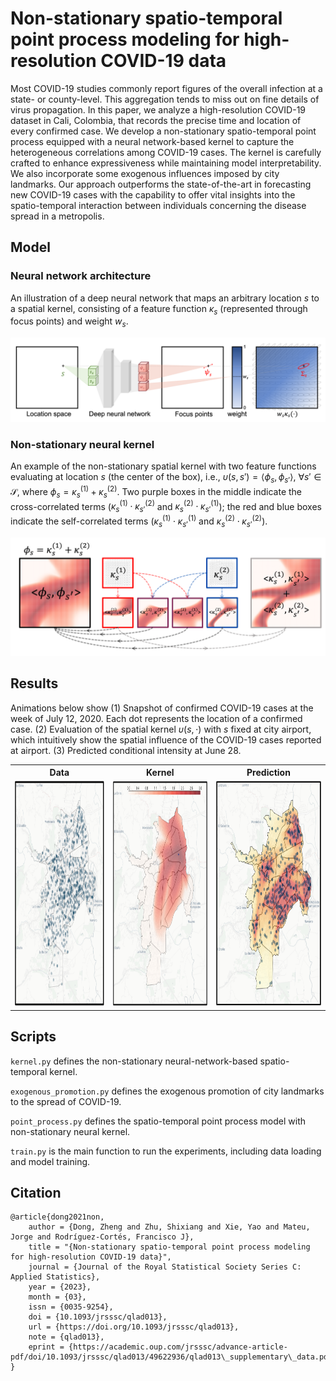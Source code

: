 # Non-stationary spatio-temporal point process modeling for high-resolution COVID-19 data

Most COVID-19 studies commonly report figures of the overall infection at a state- or county-level. This aggregation tends to miss out on fine details of virus propagation. In this paper, we analyze a high-resolution COVID-19 dataset in Cali, Colombia, that records the precise time and location of every confirmed case. We develop a non-stationary spatio-temporal point process equipped with a neural network-based kernel to capture the heterogeneous correlations among COVID-19 cases. The kernel is carefully crafted to enhance expressiveness while maintaining model interpretability. We also incorporate some exogenous influences imposed by city landmarks. Our approach outperforms the state-of-the-art in forecasting new COVID-19 cases with the capability to offer vital insights into the spatio-temporal interaction between individuals concerning the disease spread in a metropolis.


## Model

### Neural network architecture

An illustration of a deep neural network that maps an arbitrary location $s$ to a spatial kernel, consisting of a feature function $\kappa_s$ (represented through focus points) and weight $w_s$.

![](https://github.com/McDaniel7/COVID-Cali-Colombia/blob/main/Results/NN_Illustration.png)

### Non-stationary neural kernel

An example of the non-stationary spatial kernel with two feature functions evaluating at location $s$ (the center of the box), i.e., $\upsilon(s, s') = \left< \phi_s, \phi_{s'}\right>,~\forall s' \in \mathcal{S}$, where $\phi_s = \kappa_s^{(1)} + \kappa_s^{(2)}$. 
Two purple boxes in the middle indicate the cross-correlated terms ($\kappa_s^{(1)} \cdot \kappa_{s'}^{(2)}$ and $\kappa_s^{(2)} \cdot \kappa_{s'}^{(1)}$); the red and blue boxes indicate the self-correlated terms ($\kappa_s^{(1)} \cdot \kappa_{s'}^{(1)}$ and $\kappa_s^{(2)} \cdot \kappa_{s'}^{(2)}$).

![](https://github.com/McDaniel7/COVID-Cali-Colombia/blob/main/Results/Spatial_Kernel_Illustration.png)


## Results

Animations below show (1) Snapshot of confirmed COVID-19 cases at the week of July 12, 2020. Each dot represents the location of a confirmed case.  (2) Evaluation of the spatial kernel $\upsilon(s, \cdot)$ with $s$ fixed at city airport, which intuitively show the spatial influence of the COVID-19 cases reported at airport. (3) Predicted conditional intensity at June 28.

<table>
  <tr>
    <th> Data </th>
    <th> Kernel </th>
    <th> Prediction </th>
  </tr>
  <tr>
    <td> <img src="https://github.com/McDaniel7/COVID-Cali-Colombia/blob/main/Results/DP_18.png"  alt="1" width = 360px height = 360px ></td>
    <td> <img src="https://github.com/McDaniel7/COVID-Cali-Colombia/blob/main/Results/Spatial_correlation_exo_1.png"  alt="2" width = 360px height = 360px ></td>
    <td> <img src="https://github.com/McDaniel7/COVID-Cali-Colombia/blob/main/Results/Intensity_16.png"  alt="3" width = 360px height = 360px ></td>
  </tr>
</table>

<!-- Data     | Kernel    | Prediction
:---------------------------:|:---------------------------:|:----------------------------:
![](https://github.com/McDaniel7/COVID-Cali-Colombia/blob/main/Results/Spatial_correlation_exo_1.png) |  ![](https://github.com/McDaniel7/COVID-Cali-Colombia/blob/main/Results/Spatial_correlation_exo_1.png) | ![](https://github.com/McDaniel7/COVID-Cali-Colombia/blob/main/Results/Spatial_correlation_exo_1.png) -->



## Scripts

`kernel.py` defines the non-stationary neural-network-based spatio-temporal kernel.

`exogenous_promotion.py` defines the exogenous promotion of city landmarks to the spread of COVID-19.

`point_process.py` defines the spatio-temporal point process model with non-stationary neural kernel.

`train.py` is the main function to run the experiments, including data loading and model training.


## Citation
```
@article{dong2021non,
    author = {Dong, Zheng and Zhu, Shixiang and Xie, Yao and Mateu, Jorge and Rodríguez-Cortés, Francisco J},
    title = "{Non-stationary spatio-temporal point process modeling for high-resolution COVID-19 data}",
    journal = {Journal of the Royal Statistical Society Series C: Applied Statistics},
    year = {2023},
    month = {03},
    issn = {0035-9254},
    doi = {10.1093/jrsssc/qlad013},
    url = {https://doi.org/10.1093/jrsssc/qlad013},
    note = {qlad013},
    eprint = {https://academic.oup.com/jrsssc/advance-article-pdf/doi/10.1093/jrsssc/qlad013/49622936/qlad013\_supplementary\_data.pdf},
}
```
